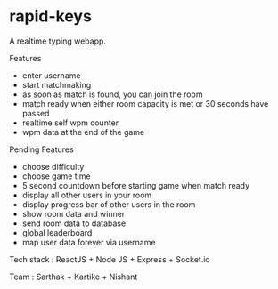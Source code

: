 # rapid-keys

A realtime typing webapp.

Features
- enter username
- start matchmaking
- as soon as match is found, you can join the room
- match ready when either room capacity is met or 30 seconds have passed
- realtime self wpm counter
- wpm data at the end of the game 

Pending Features
- choose difficulty
- choose game time
- 5 second countdown before starting game when match ready
- display all other users in your room
- display progress bar of other users in the room
- show room data and winner
- send room data to database
- global leaderboard
- map user data forever via username



Tech stack : ReactJS + Node JS + Express + Socket.io

Team : Sarthak + Kartike + Nishant
